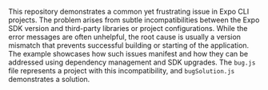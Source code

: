 This repository demonstrates a common yet frustrating issue in Expo CLI projects.  The problem arises from subtle incompatibilities between the Expo SDK version and third-party libraries or project configurations. While the error messages are often unhelpful, the root cause is usually a version mismatch that prevents successful building or starting of the application.  The example showcases how such issues manifest and how they can be addressed using dependency management and SDK upgrades.  The `bug.js` file represents a project with this incompatibility, and `bugSolution.js` demonstrates a solution.